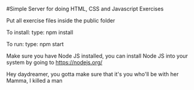 #Simple Server for doing HTML, CSS and Javascript Exercises

Put all exercise files inside the public folder

To install:
type: npm install

To run:
type: npm start

Make sure you have Node JS installed, you can install Node JS into your system by going to https://nodejs.org/

Hey daydreamer, you gotta make sure that it's you who'll be with her
Mamma, I killed a man